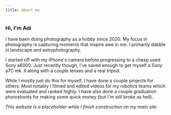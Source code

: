 ```yaml
---
title: About me
---
```


### Hi, I'm Adi 

I have been doing photography as a hobby since 2020. My focus in photography is capturing moments that inspire awe in me. I primarily dabble in landscape and astrophotography. 

I started off with my iPhone's camera before progressing to a cheap used Sony a6000. Just recently though, I've saved enough to get myself a Sony a7C mk. II along with a couple lenses and a real tripod. 

While I mostly just do this for myself, I have done a couple projects for others. Most notably I filmed and edited videos for my robotics teams which were evaluated and ranked highly. I have also done a couple graduation photoshoots for making some quick money (but I'm still broke as hell).

*This website is a placeholder while I finish construction on my main site*



